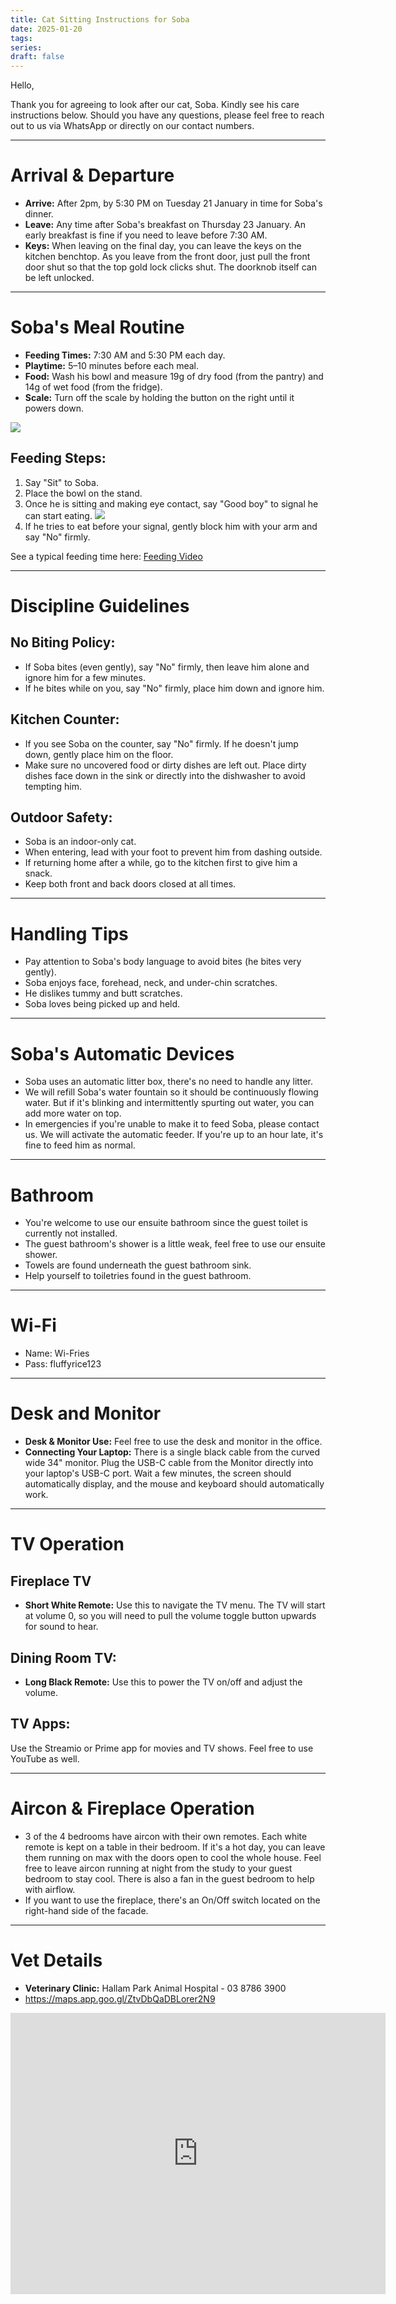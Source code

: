```yaml
---
title: Cat Sitting Instructions for Soba
date: 2025-01-20
tags: 
series: 
draft: false
---
```

Hello,

Thank you for agreeing to look after our cat, Soba. Kindly see his care instructions below. Should you have any questions, please feel free to reach out to us via WhatsApp or directly on our contact numbers.

---
# Arrival & Departure 

- **Arrive:** After 2pm, by 5:30 PM on Tuesday 21 January in time for Soba's dinner.
- **Leave:** Any time after Soba's breakfast on Thursday 23 January. An early breakfast is fine if you need to leave before 7:30 AM.
- **Keys:** When leaving on the final day, you can leave the keys on the kitchen benchtop. As you leave from the front door, just pull the front door shut so that the top gold lock clicks shut. The doorknob itself can be left unlocked.

---
# Soba's Meal Routine

- **Feeding Times:** 7:30 AM and 5:30 PM each day.
- **Playtime:** 5–10 minutes before each meal.
- **Food:** Wash his bowl and measure 19g of dry food (from the pantry) and 14g of wet food (from the fridge).
- **Scale:** Turn off the scale by holding the button on the right until it powers down.

**![](https://lh7-rt.googleusercontent.com/docsz/AD_4nXeROeX4F4BKPBuKMjrh-BcXelch6M09yYAnBdJe17x2LIdOLnsL-Kd4cQTW4ngrH_txQjjc4tsW1CjjquRZNfZVdS_BVObXGsjKZhv1f5nYNzTpf1_VlpB-ESYQS_sbzMTUI_V_JWBKLdx9wPNWQacMY2I?key=_6lhS3vg6BtRTelOzHpsrbu0)**

## Feeding Steps:

1. Say "Sit" to Soba.
2. Place the bowl on the stand.
3. Once he is sitting and making eye contact, say "Good boy" to signal he can start eating.
   **![](https://lh7-rt.googleusercontent.com/docsz/AD_4nXdRcqSugWpI32-xXZYTTfeyt_2KPJPIBmejhh_5ElK-ULSDIVzQ5Zs2-_vIBdAWnGB2Jkb2oRuVeZdBnGQuNLMMjH6e6rcWci0_ZvAuUo1dcragM5yIrK6TalvXpQ7vSGce_dkjk04NRSWD3iUqufJeQH7Z?key=_6lhS3vg6BtRTelOzHpsrbu0)**
4. If he tries to eat before your signal, gently block him with your arm and say "No" firmly.

See a typical feeding time here: [Feeding Video](https://drive.google.com/file/d/1UHcSNu7qQpUvrl3b-K-Rem_-jjNW2gM2/view?usp=sharing)

---
# Discipline Guidelines

## No Biting Policy:
- If Soba bites (even gently), say "No" firmly, then leave him alone and ignore him for a few minutes.
- If he bites while on you, say "No" firmly, place him down and ignore him.

## Kitchen Counter:
- If you see Soba on the counter, say "No" firmly. If he doesn't jump down, gently place him on the floor. 
- Make sure no uncovered food or dirty dishes are left out. Place dirty dishes face down in the sink or directly into the dishwasher to avoid tempting him.

## Outdoor Safety:
- Soba is an indoor-only cat.
- When entering, lead with your foot to prevent him from dashing outside.
- If returning home after a while, go to the kitchen first to give him a snack.
- Keep both front and back doors closed at all times.

---
# Handling Tips

- Pay attention to Soba's body language to avoid bites (he bites very gently).
- Soba enjoys face, forehead, neck, and under-chin scratches.
- He dislikes tummy and butt scratches.
- Soba loves being picked up and held.

---
# Soba's Automatic Devices

- Soba uses an automatic litter box, there's no need to handle any litter.
- We will refill Soba's water fountain so it should be continuously flowing water. But if it's blinking and intermittently spurting out water, you can add more water on top. 
- In emergencies if you're unable to make it to feed Soba, please contact us. We will activate the automatic feeder. If you're up to an hour late, it's fine to feed him as normal.

---
# Bathroom

- You're welcome to use our ensuite bathroom since the guest toilet is currently not installed.
- The guest bathroom's shower is a little weak, feel free to use our ensuite shower. 
- Towels are found underneath the guest bathroom sink.
- Help yourself to toiletries found in the guest bathroom.

---
# Wi-Fi
- Name: Wi-Fries
- Pass: fluffyrice123

---
# Desk and Monitor

- **Desk & Monitor Use:** Feel free to use the desk and monitor in the office.
- **Connecting Your Laptop:** There is a single black cable from the curved wide 34" monitor. Plug the USB-C cable from the Monitor directly into your laptop's USB-C port. Wait a few minutes, the screen should automatically display, and the mouse and keyboard should automatically work. 

---
# TV Operation

## Fireplace TV
- **Short White Remote:** Use this to navigate the TV menu. The TV will start at volume 0, so you will need to pull the volume toggle button upwards for sound to hear.
## Dining Room TV:
- **Long Black Remote:** Use this to power the TV on/off and adjust the volume.

## TV Apps:
Use the Streamio or Prime app for movies and TV shows. Feel free to use YouTube as well.

---
# Aircon & Fireplace Operation

- 3 of the 4 bedrooms have aircon with their own remotes. Each white remote is kept on a table in their bedroom. If it's a hot day, you can leave them running on max with the doors open to cool the whole house. Feel free to leave aircon running at night from the study to your guest bedroom to stay cool. There is also a fan in the guest bedroom to help with airflow.
- If you want to use the fireplace, there's an On/Off switch located on the right-hand side of the facade. 

---
# Vet Details

- **Veterinary Clinic:** Hallam Park Animal Hospital - 03 8786 3900
- https://maps.app.goo.gl/ZtvDbQaDBLorer2N9
 <iframe src="https://www.google.com/maps/embed?pb=!1m18!1m12!1m3!1d3144.0596270351143!2d145.27169881294614!3d-37.99906964453671!2m3!1f0!2f0!3f0!3m2!1i1024!2i768!4f13.1!3m3!1m2!1s0x6ad6172691bbc86f%3A0x2fce07660c349ab6!2sHallam%20Park%20Animal%20Hospital!5e0!3m2!1sen!2sau!4v1737350628677!5m2!1sen!2sau" width="600" height="450" style="border:0;" allowfullscreen="" loading="lazy" referrerpolicy="no-referrer-when-downgrade"></iframe>